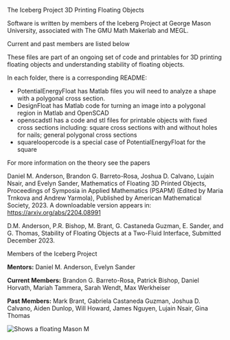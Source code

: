 The Iceberg Project
3D Printing Floating Objects

Software is written by members of the Iceberg Project at George Mason University, associated with 
The GMU Math Makerlab and MEGL.  

Current and past members are listed below

These files are part of an ongoing set of code and printables for 3D printing floating objects and understanding stability of floating objects. 

In each folder, there is a corresponding README: 

- PotentialEnergyFloat has Matlab files you will need to analyze a shape with a polygonal cross section.
- DesignFloat has Matlab code for turning an image into a polygonal region in Matlab and OpenSCAD
- openscadstl has a code and stl files for printable objects with fixed cross sections including: square cross sections with and without holes for nails; general polygonal cross sections
- squareloopercode is a special case of PotentialEnergyFloat for the square 

For more information on the theory see the papers 

Daniel M. Anderson, Brandon G. Barreto-Rosa, Joshua D. Calvano, Lujain Nsair, and Evelyn Sander, Mathematics of Floating 3D Printed Objects,
Proceedings of Symposia in Applied Mathematics (PSAPM) (Edited by Maria Trnkova and Andrew Yarmola),
Published by American Mathematical Society, 2023. 
A downloadable version appears in: 
https://arxiv.org/abs/2204.08991

D.M. Anderson, P.R. Bishop, M. Brant, G. Castaneda Guzman, E. Sander, and G. Thomas, 
Stability of Floating Objects at a Two-Fluid Interface, Submitted December 2023. 


Members of the Iceberg Project

**Mentors:**
Daniel M. Anderson, 
Evelyn Sander

**Current Members:**
Brandon G. Barreto-Rosa,
Patrick Bishop,
Daniel Horvath,
Mariah Tammera, 
Sarah Wendt,
Max Werkheiser

**Past Members:**
Mark Brant,
Gabriela Castaneda Guzman,
Joshua D. Calvano,
Aiden Dunlop,
Will Howard,
James Nguyen,
Lujain Nsair,
Gina Thomas

<picture>
  <source media="/figures/FloatingMasonM.png"><img alt = "Shows a floating Mason M">
</picture>
